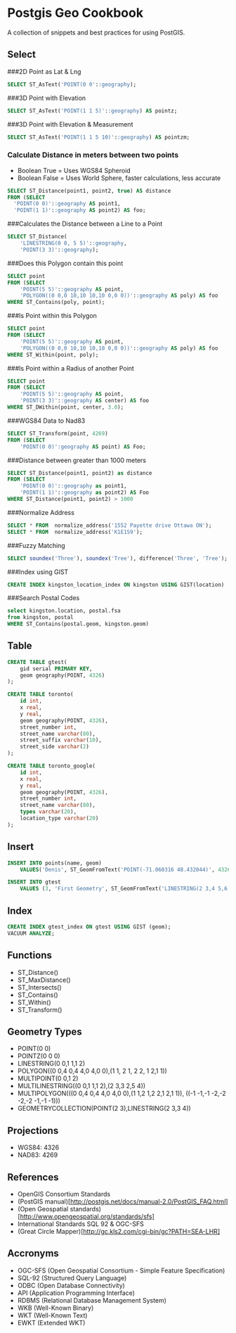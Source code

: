 # Postgis Geo Cookbook

A collection of snippets and best practices for using PostGIS.

## Select

###2D Point as Lat & Lng
```sql
SELECT ST_AsText('POINT(0 0'::geography);
```

###3D Point with Elevation
```sql
SELECT ST_AsText('POINT(1 1 5)'::geography) AS pointz;
```

###3D Point with Elevation & Measurement
```sql
SELECT ST_AsText('POINT(1 1 5 10)'::geography) AS pointzm;
```

### Calculate Distance in meters between two points
* Boolean True = Uses WGS84 Spheroid
* Boolean False = Uses World Sphere, faster calculations, less accurate

```sql
SELECT ST_Distance(point1, point2, true) AS distance
FROM (SELECT
  'POINT(0 0)'::geography AS point1,
  'POINT(1 1)'::geography AS point2) AS foo;
```

###Calculates the Distance between a Line to a Point
```sql
SELECT ST_Distance(
    'LINESTRING(0 0, 5 5)'::geography,
    'POINT(3 3)'::geography);
```

###Does this Polygon contain this point
```sql
SELECT point
FROM (SELECT
    'POINT(5 5)'::geography AS point,
    'POLYGON((0 0,0 10,10 10,10 0,0 0))'::geography AS poly) AS foo
WHERE ST_Contains(poly, point);
```

###Is Point within this Polygon
```sql
SELECT point
FROM (SELECT
    'POINT(5 5)'::geography AS point,
    'POLYGON((0 0,0 10,10 10,10 0,0 0))'::geography AS poly) AS foo
WHERE ST_Within(point, poly);
```

###Is Point within a Radius of another Point
```sql
SELECT point
FROM (SELECT
    'POINT(5 5)'::geography AS point,
    'POINT(3 3)'::geography AS center) AS foo
WHERE ST_DWithin(point, center, 3.0);
```

###WGS84 Data to Nad83
```sql
SELECT ST_Transform(point, 4269)
FROM (SELECT
    'POINT(0 0)':geography AS point) AS Foo;
```

###Distance between greater than 1000 meters
```sql
SELECT ST_Distance(point1, point2) as distance
FROM (SELECT
    'POINT(0 0)'::geography as point1,
    'POINT(1 1)'::geography as point2) AS Foo
WHERE ST_Distance(point1, point2) > 1000
```

###Normalize Address
```sql
SELECT * FROM  normalize_address('1552 Payette drive Ottawa ON');
SELECT * FROM  normalize_address('K1E1S9');
```

###Fuzzy Matching
```sql
SELECT soundex('Three'), soundex('Tree'), difference('Three', 'Tree');
```

###Index using GIST
```sql
CREATE INDEX kingston_location_index ON kingston USING GIST(location)
```

###Search Postal Codes
```sql
select kingston.location, postal.fsa
from kingston, postal
WHERE ST_Contains(postal.geom, kingston.geom)
```

## Table

```sql
CREATE TABLE gtest(
    gid serial PRIMARY KEY,
    geom geography(POINT, 4326)
);
```

```sql
CREATE TABLE toronto(
    id int,
    x real,
    y real,
    geom geography(POINT, 4326),
    street_number int,
    street_name varchar(80),
    street_suffix varchar(10),
    street_side varchar(2)
);
```
```sql
CREATE TABLE toronto_google(
    id int,
    x real,
    y real,
    geom geography(POINT, 4326),
    street_number int,
    street_name varchar(80),
    types varchar(20),
    location_type varchar(20)
);
```

## Insert

```sql
INSERT INTO points(name, geom)
    VALUES('Denis', ST_GeomFromText('POINT(-71.060316 48.432044)', 4326));
```

```sql
INSERT INTO gtest
    VALUES (3, 'First Geometry', ST_GeomFromText('LINESTRING(2 3,4 5,6 5,7 8)'));
```

## Index

```sql
CREATE INDEX gtest_index ON gtest USING GIST (geom);
VACUUM ANALYZE;
```

## Functions

* ST_Distance()
* ST_MaxDistance()
* ST_Intersects()
* ST_Contains()
* ST_Within()
* ST_Transform()

## Geometry Types

* POINT(0 0)
* POINTZ(0 0 0)
* LINESTRING(0 0,1 1,1 2)
* POLYGON((0 0,4 0,4 4,0 4,0 0),(1 1, 2 1, 2 2, 1 2,1 1))
* MULTIPOINT(0 0,1 2)
* MULTILINESTRING((0 0,1 1,1 2),(2 3,3 2,5 4))
* MULTIPOLYGON(((0 0,4 0,4 4,0 4,0 0),(1 1,2 1,2 2,1 2,1 1)), ((-1 -1,-1 -2,-2 -2,-2 -1,-1 -1)))
* GEOMETRYCOLLECTION(POINT(2 3),LINESTRING(2 3,3 4))

## Projections

* WGS84: 4326
* NAD83: 4269

## References

* OpenGIS Consortium Standards
* (PostGIS manual)[http://postgis.net/docs/manual-2.0/PostGIS_FAQ.html]
* (Open Geospatial standards)[http://www.opengeospatial.org/standards/sfs]
* International Standards SQL 92 & OGC-SFS
* (Great Circle Mapper)[http://gc.kls2.com/cgi-bin/gc?PATH=SEA-LHR]

## Accronyms

* OGC-SFS (Open Geospatial Consortium - Simple Feature Specification)
* SQL-92 (Structured Query Language)
* ODBC (Open Database Connectivity)
* API (Application Programming Interface)
* RDBMS (Relational Database Management System)
* WKB (Well-Known Binary)
* WKT (Well-Known Text)
* EWKT (Extended WKT)